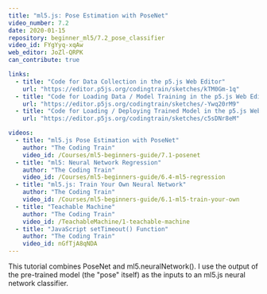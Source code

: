 ```yaml
---
title: "ml5.js: Pose Estimation with PoseNet"
video_number: 7.2
date: 2020-01-15
repository: beginner_ml5/7.2_pose_classifier
video_id: FYgYyq-xqAw
web_editor: JoZl-QRPK
can_contribute: true

links:
  - title: "Code for Data Collection in the p5.js Web Editor"
    url: "https://editor.p5js.org/codingtrain/sketches/kTM0Gm-1q"
  - title: "Code for Loading Data / Model Training in the p5.js Web Editor"
    url: "https://editor.p5js.org/codingtrain/sketches/-Ywq20rM9"
  - title: "Code for Loading / Deploying Trained Model in the p5.js Web Editor"
    url: "https://editor.p5js.org/codingtrain/sketches/c5sDNr8eM"

videos:
  - title: "ml5.js Pose Estimation with PoseNet"
    author: "The Coding Train"
    video_id: /Courses/ml5-beginners-guide/7.1-posenet
  - title: "ml5: Neural Network Regression"
    author: "The Coding Train"
    video_id: /Courses/ml5-beginners-guide/6.4-ml5-regression
  - title: "ml5.js: Train Your Own Neural Network"
    author: "The Coding Train"
    video_id: /Courses/ml5-beginners-guide/6.1-ml5-train-your-own
  - title: "Teachable Machine"
    author: "The Coding Train"
    video_id: /TeachableMachine/1-teachable-machine
  - title: "JavaScript setTimeout() Function"
    author: "The Coding Train"
    video_id: nGfTjA8qNDA
---
```

This tutorial combines PoseNet and ml5.neuralNetwork(). I use the output of the pre-trained model (the "pose" itself) as the inputs to an ml5.js neural network classifier.